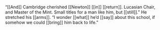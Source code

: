 “[[And]] Cambridge cherished [[Newton]] [[in]] [[return]]. Lucasian Chair, and Master of the Mint. Small titles for a man like him, but [[still]].” He stretched his [[arms]]. “I wonder [[what]] he’d [[say]] about this school, if somehow we could [[bring]] him back to life.”